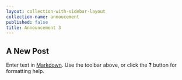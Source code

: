 ```yaml
---
layout: collection-with-sidebar-layout
collection-name: annoucement
published: false
title: Announcement 3
---
```

## A New Post

Enter text in [Markdown](http://daringfireball.net/projects/markdown/). Use the toolbar above, or click the **?** button for formatting help.
